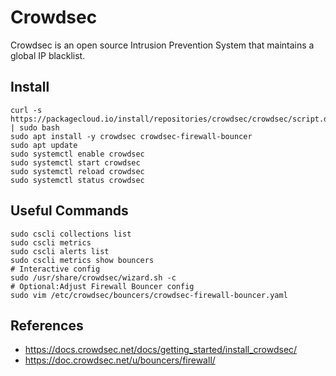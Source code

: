 Crowdsec
=====

Crowdsec is an open source Intrusion Prevention System that maintains a global IP blacklist. 

Install
-------
```
curl -s https://packagecloud.io/install/repositories/crowdsec/crowdsec/script.deb.sh | sudo bash
sudo apt install -y crowdsec crowdsec-firewall-bouncer
sudo apt update
sudo systemctl enable crowdsec
sudo systemctl start crowdsec
sudo systemctl reload crowdsec
sudo systemctl status crowdsec
```

Useful Commands
---------------
```
sudo cscli collections list
sudo cscli metrics
sudo cscli alerts list
sudo cscli metrics show bouncers
# Interactive config
sudo /usr/share/crowdsec/wizard.sh -c
# Optional:Adjust Firewall Bouncer config 
sudo vim /etc/crowdsec/bouncers/crowdsec-firewall-bouncer.yaml
```

References
----------
* https://docs.crowdsec.net/docs/getting_started/install_crowdsec/
* https://doc.crowdsec.net/u/bouncers/firewall/


